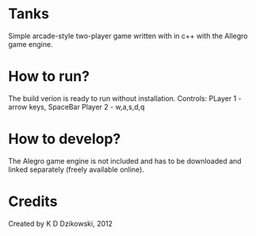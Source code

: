 # Tanks

Simple arcade-style two-player game written with in c++ with the Allegro game engine.

# How to run?

The build verion is ready to run without installation.
Controls:
PLayer 1 - arrow keys, SpaceBar
Player 2 - w,a,s,d,q

# How to develop?

The Alegro game engine is not included and has to be downloaded and linked separately (freely available online).

# Credits

Created by K D Dzikowski, 2012
